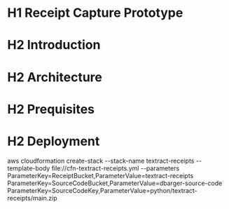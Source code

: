 # H1 Receipt Capture Prototype

# H2 Introduction

# H2 Architecture

# H2 Prequisites 

# H2 Deployment

aws cloudformation create-stack --stack-name textract-receipts --template-body file://cfn-textract-receipts.yml --parameters ParameterKey=ReceiptBucket,ParameterValue=textract-receipts ParameterKey=SourceCodeBucket,ParameterValue=dbarger-source-code ParameterKey=SourceCodeKey,ParameterValue=python/textract-receipts/main.zip